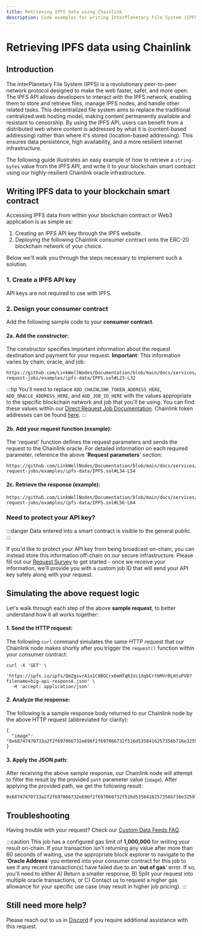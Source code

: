```yaml
---
title: Retrieving IPFS data using Chainlink
description: Code examples for writing InterPlanetary File System (IPFS) data to your smart contract using a Chainlink oracle request (custom data feed). 
---
```


# Retrieving IPFS data using Chainlink

## Introduction

The InterPlanetary File System (IPFS) is a revolutionary peer-to-peer network protocol designed to make the web faster, safer, and more open. The IPFS API allows developers to interact with the IPFS network, enabling them to store and retrieve files, manage IPFS nodes, and handle other related tasks. This decentralized file system aims to replace the traditional centralized web hosting model, making content permanently available and resistant to censorship. By using the IPFS API, users can benefit from a distributed web where content is addressed by what it is (content-based addressing) rather than where it's stored (location-based addressing). This ensures data persistence, high availability, and a more resilient internet infrastructure.

The following guide illustrates an easy example of how to retrieve a `string-bytes` value from the IPFS API, and write it to your blockchain smart contract using our highly-resilient Chainlink oracle infrastructure.

## Writing IPFS data to your blockchain smart contract

Accessing IPFS data from within your blockchain contract or Web3 application is as simple as:

1. Creating an IPFS API key through the IPFS website.
1. Deploying the following Chainlink consumer contract onto the ERC-20 blockchain network of your choice. 

Below we'll walk you through the steps necessary to implement such a solution.

### 1. Create a IPFS API key

API keys are not required to use with IPFS.

### 2. Design your consumer contract

Add the following sample code to your **consumer contract**.

#### 2a. Add the constructor:

The constructor specifies important information about the request destination and payment for your request. **Important**: This information varies by chain, oracle, and job: 

```sol reference
https://github.com/LinkWellNodes/Documentation/blob/main/docs/services/direct-request-jobs/examples/ipfs-data/IPFS.sol#L23-L32
```

:::tip 
You'll need to replace `ADD_CHAINLINK_TOKEN_ADDRESS_HERE`, `ADD_ORACLE_ADDRESS_HERE`, and `ADD_JOB_ID_HERE` with the values appropriate to the specific blockchain network and job that you'll be using. You can find these values within our [Direct Request Job Documentation](/services/direct-request-jobs/Jobs-and-Pricing). Chainlink token addresses can be found [here](https://docs.chain.link/resources/link-token-contracts).
:::

#### 2b. Add your request function (example):
The 'request' function defines the request parameters and sends the request to the Chainlink oracle. For detailed information on each required parameter, reference the above '**Request parameters**' section:

```sol reference
https://github.com/LinkWellNodes/Documentation/blob/main/docs/services/direct-request-jobs/examples/ipfs-data/IPFS.sol#L34-L54
```

#### 2c. Retrieve the response (example):

```sol reference
https://github.com/LinkWellNodes/Documentation/blob/main/docs/services/direct-request-jobs/examples/ipfs-data/IPFS.sol#L56-L64
```

### Need to protect your API key?

:::danger 
Data entered into a smart contract is visible to the general public.
:::

If you'd like to protect your API key from being broadcast on-chain, you can instead store this information off-chain on our secure infrastructure. Please fill out our [Request Survey](https://linkwellnodes.io/Getting-Started.html) to get started - once we receive your information, we'll provide you with a custom job ID that will send your API key safely along with your request.

## Simulating the above request logic

Let's walk through each step of the above **sample request**, to better understand how it all works together:

#### 1. **Send the HTTP request**:

The following `curl` command simulates the same HTTP request that our Chainlink node makes shortly after you trigger the `request()` function within your consumer contract:

```
curl -X 'GET' \
  'https://ipfs.io/ipfs/QmZgsvrA1o1C8BGCrx6mHTqR1Ui1XqbCrtbMVrRLHtuPVD?filename=big-api-response.json' \
  -H 'accept: application/json'
```

#### 2. **Analyze the response**:

The following is a sample response body returned to our Chainlink node by the above HTTP request (abbreviated for clarity):

```
{
  "image": "0x68747470733a2f2f697066732e696f2f697066732f516d5358416257356b716e3259777435444c336857354d736a654b4a4839724c654c6b51733362527579547871313f66696c656e616d653d73756e2d636861696e6c696e6b2e676966"
}
```

#### 3. **Apply the JSON path**:

After receiving the above sample response, our Chainlink node will attempt to filter the result by the provided `path` parameter value (`image`). After applying the provided path, we get the following result:

```
0x68747470733a2f2f697066732e696f2f697066732f516d5358416257356b716e3259777435444c336857354d736a654b4a4839724c654c6b51733362527579547871313f66696c656e616d653d73756e2d636861696e6c696e6b2e676966
```

## Troubleshooting

Having trouble with your request? Check our [Custom Data Feeds FAQ](/knowledgebase/faq/Chainlink-Users#custom-data-feeds).

:::caution 
This job has a configured gas limit of **1,000,000** for writing your result on-chain. If your transaction isn't returning any value after more than 60 seconds of waiting, use the appropriate block explorer to navigate to the '**Oracle Address**' you entered into your consumer contract for this job to see if any recent transaction(s) have failed due to an '**out of gas**' error. If so, you'll need to either A) Return a smaller response, B) Split your request into multiple oracle transactions, or C) Contact us to request a higher gas allowance for your specific use case (may result in higher job pricing). 
:::

## Still need more help?

Please reach out to us in [Discord](https://discord.gg/Xs6SjqVPUA) if you require additional assistance with this request.
